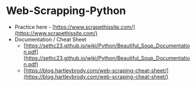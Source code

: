 # Web-Scrapping-Python

- Practice here - [https://www.scrapethissite.com/](https://www.scrapethissite.com/)
- Documentation / Cheat Sheet
    - [https://sethc23.github.io/wiki/Python/Beautiful_Soup_Documentation.pdf](https://sethc23.github.io/wiki/Python/Beautiful_Soup_Documentation.pdf)
    - [https://blog.hartleybrody.com/web-scraping-cheat-sheet/](https://blog.hartleybrody.com/web-scraping-cheat-sheet/)
